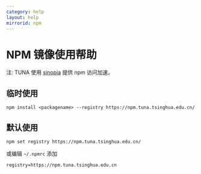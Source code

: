 ```yaml
---
category: help
layout: help
mirrorid: npm
---
```


NPM 镜像使用帮助
====================

注: TUNA 使用 [sinopia](https://github.com/rlidwka/sinopia/) 提供 npm 访问加速。

临时使用
--------

```
npm install <packagename> --registry https://npm.tuna.tsinghua.edu.cn/
```

默认使用
-------

```
npm set registry https://npm.tuna.tsinghua.edu.cn/
```

或编辑 `~/.npmrc` 添加

```
registry=https://npm.tuna.tsinghua.edu.cn
```
